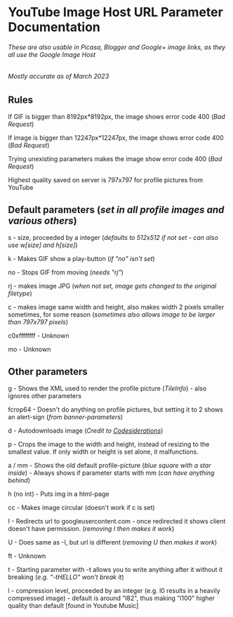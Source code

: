 # YouTube Image Host URL Parameter Documentation
###### These are also usable in Picasa, Blogger and Google+ image links, as they all use the Google Image Host
###### Mostly accurate as of March 2023

## Rules

If GIF is bigger than 8192px*8192px, the image shows error code 400 (_Bad Request_) 

If image is bigger than 12247px*12247px, the image shows error code 400 (_Bad Request_) 

Trying unexisting parameters makes the image show error code 400 (_Bad Request_)

Highest quality saved on server is 797x797 for profile pictures from YouTube

## Default parameters (_set in all profile images and various others_)

s - size, proceeded by a integer (_defaults to 512x512 if not set - can also use w\[size] and h\[size]_)

k - Makes GIF show a play-button (_if "no" isn't set_)

no - Stops GIF from moving (_needs "rj"_)

rj - makes image JPG (_when not set, image gets changed to the original filetype_)

c - makes image same width and height, also makes width 2 pixels smaller sometimes, for some reason (_sometimes also allows image to be larger than 797x797 pixels_)

c0xffffffff - Unknown

mo - Unknown

## Other parameters

g - Shows the XML used to render the profile picture (_TileInfo_) - also ignores other parameters

fcrop64 - Doesn't do anything on profile pictures, but setting it to 2 shows an alert-sign (_from banner-parameters_)

d - Autodownloads image (_Credit to [Codesiderations](http://www.codesiderations.com/2017/02/09/blogger-amp-proxy.html)_)

p - Crops the image to the width and height, instead of resizing to the smallest value. If only width or height is set alone, it malfunctions.

a / mm - Shows the old default profile-picture (_blue square with a star inside_) - Always shows if parameter starts with mm (_can have anything behind_)

h (no int) - Puts img in a html-page

cc - Makes image circular (doesn't work if c is set)

I - Redirects url to googleusercontent.com - once redirected it shows client doesn't have permission. (_removing I then makes it work_)

U - Does same as -I, but url is different (_removing U then makes it work_)

ft - Unknown

t - Starting parameter with -t allows you to write anything after it without it breaking (_e.g. "-tHELLO" won't break it_)

l - compression level, proceeded by an integer (e.g. l0 results in a heavily compressed image) - default is around "l82", thus making "l100" higher quality than default [found in Youtube Music]
